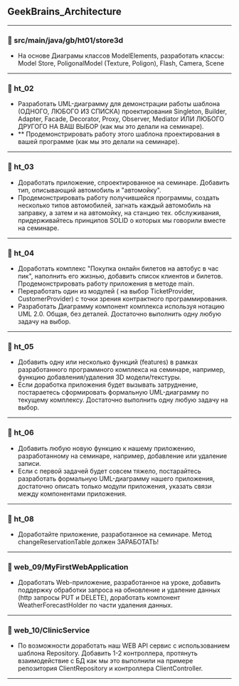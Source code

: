 ## GeekBrains_Architecture
--------------------

### 📌 src/main/java/gb/ht01/store3d
- На основе Диаграмы классов ModelElements, разработать классы: Model Store, PoligonalModel (Texture, Poligon), Flash, Camera, Scene
--------------------

### 📌 ht_02
- Разработать UML-диаграмму для демонстрации работы шаблона (ОДНОГО, ЛЮБОГО ИЗ СПИСКА) проектирования Singleton, Builder, Adapter, Facade,
Decorator, Proxy, Observer, Mediator ИЛИ ЛЮБОГО ДРУГОГО НА ВАШ ВЫБОР (как мы это делали на семинаре).
- ** Продемонстрировать работу этого шаблона проектирования в вашей программе (как мы это делали на семинаре).
--------------------

### 📌 ht_03
- Доработать приложение, спроектированное на семинаре. Добавить тип, описывающий автомобиль и "автомойку".
- Продемонстрировать работу получившейся программы, создать несколько типов автомобилей, загнать каждый автомобиль на заправку,
а затем и на автомойку, на станцию тех. обслуживания, придерживайтесь принципов SOLID о которых мы говорили вместе на семинаре.
--------------------

### 📌 ht_04
- Доработать комплекс "Покупка онлайн билетов на автобус в час пик", наполнить его жизнью, добавить список клиентов и билетов.
Продемонстрировать работу приложения в методе main.
- Переработать один из модулей ( на выбор TicketProvider, CustomerProvider) с точки зрения контрактного программирования.
- Разработать Диаграмму компонент комплекса используя нотацию UML 2.0. Общая, без деталей.
Достаточно выполнить одну любую задачу на выбор.
--------------------

### 📌 ht_05
- Добавить одну или несколько функций (features) в рамках разработанного программного комплекса на семинаре, например,
функцию добавления/удаления 3D модели/текстуры.
- Если доработка приложения будет вызывать затруднение, постараетесь сформировать формальную UML-диаграмму по текущему комплексу.
Достаточно выполнить одну любую задачу на выбор.
--------------------

### 📌 ht_06
- Добавить любую новую функцию к нашему приложению, разработанному на семинаре, например, добавление или удаление записи.
- Если с первой задачей будет совсем тяжело, постарайтесь разработать формальную UML-диаграмму нашего приложения,
достаточно описать только модули приложения, указать связи между компонентами приложения.
--------------------

### 📌 ht_08
- Доработайте приложение, разработанное на семинаре. Метод changeReservationTable должен ЗАРАБОТАТЬ!
--------------------

### 📌 web_09/MyFirstWebApplication
- Доработать Web-приложение, разработанное на уроке, добавить поддержку обработки запроса на обновление и удаление данных
(http запросы PUT и DELETE), доработать компонент WeatherForecastHolder по части удаления данных.
--------------------

### 📌 web_10/ClinicService
- По возможности доработать наш WEB API сервис с использованием шаблона Repository. Добавить 1-2 контроллера,
протянуть взаимодействие с БД как мы это выполнили на примере репозитория ClientRepository и контроллера ClientController.
--------------------
